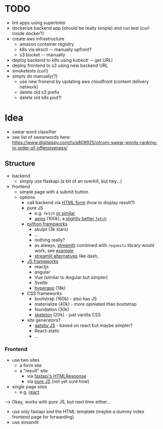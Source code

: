 # TODO

- lint apps using superlinter
- dockerize backend app (should be really simple) and run test (curl inside docker?)
- create aws infrastructure
  - amazon container registry
  - k8s via eksctl -- manually upfront?
  - s3 bucket -- manually
- deploy backend to k8s using kubectl -- get URL!
- deploy frontend to s3 using new backend URL
- smoketests (curl)
- simply do manually(?)
  - use new fronend by updating aws cloudfront (content delivery network)
  - delete old s3 prefix
  - delete old k8s pod?!

# Idea

- swear word classifier
- see list of swearwords here: https://www.digitalspy.com/tv/a809925/ofcom-swear-words-ranking-in-order-of-offensiveness/

## Structure

- backend
  - simply use flaskapi (a bit of an overkill, but hey...)
- frontend
  - simple page with a submit button
  - options
    - call backend via [HTML form](https://stackoverflow.com/a/19933003/2135504) (how to display result?)
    - pure JS
      - e.g. `fetch` [or similar](https://levelup.gitconnected.com/all-possible-ways-of-making-an-api-call-in-plain-javascript-c0dee3c11b8b)
      - [axios](https://github.com/axios/axios) (100k), a [slightly better `fetch`](<https://blog.logrocket.com/axios-vs-fetch-best-http-requests/#:~:text=To%20send%20data%2C%20fetch(),stringify%20method>)
    - [python frameworks](https://blog.bitsrc.io/using-python-for-frontend-f90a0f8d51ae)
      - skulpt (3k stars)
      - ...
      - nothing really?
      - as always, [streamlit](https://streamlit.io/) combined with `requests` library would work, see [example](https://betterprogramming.pub/how-to-make-http-requests-in-streamlit-app-f22a77fd1ed7)
      - [streamlit alternatives](https://stackshare.io/streamlit/alternatives) like dash,
    - [JS frameworks](https://www.ideamotive.co/blog/best-frontend-frameworks)
      - reactjs
      - angular
      - Vue (similar to Angular but simpler)
      - Svelte
      - [hyperapp](https://github.com/jorgebucaran/hyperapp) (18k)
    - CSS frameworks
      - bootstrap (160k) - also has JS
      - materialize (40k) - more opiniated than bootstrap
      - foundation (30k)
      - [skeleton](https://github.com/dhg/Skeleton) (20k) - just vanilla CSS
    - site generators?
      - [gatsby JS](https://github.com/gatsbyjs/gatsby) - based on react but maybe simpler?
      - React-static
      - ...

### Frontend

- use two sites
  - a form site
  - a "result" site
    - via [fastapi's HTMLResponse](https://fastapi.tiangolo.com/advanced/custom-response/)
    - via [pure JS](https://blog.teclado.com/how-to-interact-with-rest-apis-from-javascript/) (not yet sure how)
- single page sites
  - e.g. [react](https://reactjs.org/docs/forms.html)

--> Okay, works with pure JS, but next time either...

- use only fastapi and the HTML template (maybe a dummy index frontend page for forwarding)
- use streamlit
